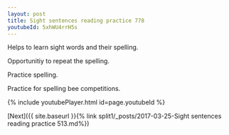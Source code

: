 ```yaml
---
layout: post
title: Sight sentences reading practice 778
youtubeId: 5xhWU4rrH5s
---
```

 
 
Helps to learn sight words and their spelling.

Opportunitiy to repeat the spelling. 

Practice spelling. 
 
Practice for spelling bee competitions. 
 
{% include youtubePlayer.html id=page.youtubeId %}
 
 

[Next]({{ site.baseurl }}{% link  split1/_posts/2017-03-25-Sight sentences reading practice 513.md%})
 
